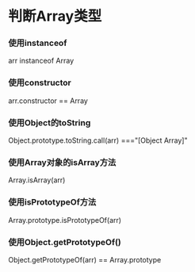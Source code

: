 # 判断Array类型

### 使用instanceof

arr instanceof Array

### 使用constructor

arr.constructor == Array

### 使用Object的toString

Object.prototype.toString.call(arr) ==="[Object Array]"

### 使用Array对象的isArray方法

Array.isArray(arr)

### 使用isPrototypeOf方法

Array.prototype.isPrototypeOf(arr)

### 使用Object.getPrototypeOf()

Object.getPrototypeOf(arr) == Array.prototype

